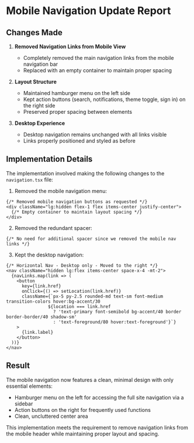 # Mobile Navigation Update Report

## Changes Made

1. **Removed Navigation Links from Mobile View**
   - Completely removed the main navigation links from the mobile navigation bar
   - Replaced with an empty container to maintain proper spacing

2. **Layout Structure**
   - Maintained hamburger menu on the left side
   - Kept action buttons (search, notifications, theme toggle, sign in) on the right side
   - Preserved proper spacing between elements

3. **Desktop Experience**
   - Desktop navigation remains unchanged with all links visible
   - Links properly positioned and styled as before

## Implementation Details

The implementation involved making the following changes to the `navigation.tsx` file:

1. Removed the mobile navigation menu:
```tsx
{/* Removed mobile navigation buttons as requested */}
<div className="lg:hidden flex-1 flex items-center justify-center">
  {/* Empty container to maintain layout spacing */}
</div>
```

2. Removed the redundant spacer:
```tsx
{/* No need for additional spacer since we removed the mobile nav links */}
```

3. Kept the desktop navigation:
```tsx
{/* Horizontal Nav - Desktop only - Moved to the right */}
<nav className="hidden lg:flex items-center space-x-4 -mt-2">
  {navLinks.map(link => (
    <button 
      key={link.href}
      onClick={() => setLocation(link.href)} 
      className={`px-5 py-2.5 rounded-md text-sm font-medium transition-colors hover:bg-accent/30
                ${location === link.href 
                  ? 'text-primary font-semibold bg-accent/40 border border-border/40 shadow-sm' 
                  : 'text-foreground/80 hover:text-foreground'}`}
    >
      {link.label}
    </button>
  ))}
</nav>
```

## Result

The mobile navigation now features a clean, minimal design with only essential elements:
- Hamburger menu on the left for accessing the full site navigation via a sidebar
- Action buttons on the right for frequently used functions
- Clean, uncluttered center area

This implementation meets the requirement to remove navigation links from the mobile header while maintaining proper layout and spacing.
